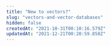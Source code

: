 ```yaml
---
title: "New to vectors?"
slug: "vectors-and-vector-databases"
hidden: false
createdAt: "2021-10-31T00:10:16.579Z"
updatedAt: "2021-12-21T00:20:59.858Z"
---
```


